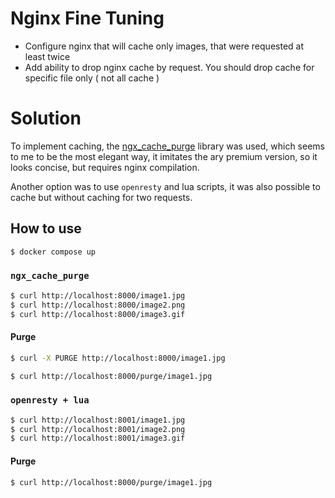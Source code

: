 # Nginx Fine Tuning

- Configure nginx that will cache only images, that were requested at least twice
- Add ability to drop nginx cache by request. You should drop cache for specific file only ( not all cache )

# Solution

To implement caching, the [ngx_cache_purge](https://github.com/FRiCKLE/ngx_cache_purge) library was used, which seems to me to be the most elegant way, it imitates the ary premium version, so it looks concise, but requires nginx compilation.

Another option was to use `openresty` and lua scripts, it was also possible to cache but without caching for two requests.

## How to use

```bash
$ docker compose up
```

### `ngx_cache_purge`

```bash
$ curl http://localhost:8000/image1.jpg
$ curl http://localhost:8000/image2.png
$ curl http://localhost:8000/image3.gif
```

#### Purge

```bash
$ curl -X PURGE http://localhost:8000/image1.jpg
```

```bash
$ curl http://localhost:8000/purge/image1.jpg
```


### `openresty + lua`

```bash
$ curl http://localhost:8001/image1.jpg
$ curl http://localhost:8001/image2.png
$ curl http://localhost:8001/image3.gif
```

#### Purge

```bash
$ curl http://localhost:8000/purge/image1.jpg
```